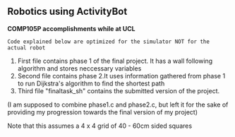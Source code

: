 ## Robotics using ActivityBot
**COMP105P accomplishments while at UCL**
```
Code explained below are optimized for the simulator NOT for the actual robot
```
1. First file contains phase 1 of the final project. It has a wall following algorithm and stores neccessary variables
2. Second file contains phase 2.It uses information gathered from phase 1 to run Dijkstra's algorithm to find the shortest path
3. Third file "finaltask_sh" contains the submitted version of the project. 


(I am supposed to combine phase1.c and phase2.c, but left it for the sake of providing my progression towards the final version of my project)

Note that this assumes a 4 x 4 grid of 40 - 60cm sided squares
